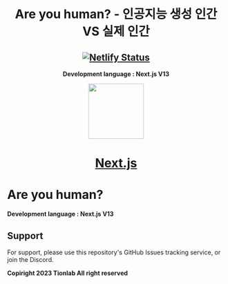 <div align="center">
  
# Are you human? - 인공지능 생성 인간 VS 실제 인간
## [![Netlify Status](https://api.netlify.com/api/v1/badges/7bed3c09-1488-44ff-a51b-3fc4161ddd8b/deploy-status)](https://app.netlify.com/sites/gti-captcha/deploys)
  **Development language : Next.js V13**

<p align="center">
  <a href="https://nextjs.org">
    <picture>
      <source media="(prefers-color-scheme: dark)" srcset="https://assets.vercel.com/image/upload/v1662130559/nextjs/Icon_dark_background.png">
      <img src="https://assets.vercel.com/image/upload/v1662130559/nextjs/Icon_light_background.png" height="128">
    </picture>
    <h1 align="center">Next.js</h1>
  </a>
</p>



</div>

# Are you human?

**Development language : Next.js V13**

## Support
For support, please use this repository's GitHub Issues tracking service, or join the Discord.

__Copiright 2023 Tionlab All right reserved__
